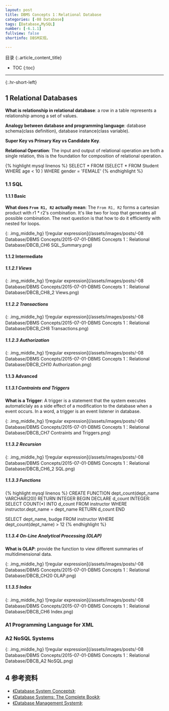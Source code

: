 ```yaml
---
layout: post
title: DBMS Concepts 1：Relational Database
categories: [-08 Database]
tags: [Database,MySQL]
number: [-6.1.1]
fullview: false
shortinfo: DBSM实现。

---
```

目录
{:.article_content_title}


* TOC
{:toc}

---
{:.hr-short-left}

## 1 Relational Databases ##

**What is relationship in relational database**: a row in a table represents a relationship among a set of values.

**Analogy between database and programming language**: database schema(class definition), database instance(class variable).

**Super Key vs Primary Key vs Candidate Key**.

**Relational Operation**: The input and output of relational operation are both a single relation, this is the foundation for composition of relational operation. 

{% highlight mysql linenos %}
SELECT *
FROM (SELECT *
      FROM Student
      WHERE age < 10
      )
WHERE gender = 'FEMALE'
{% endhighlight %}



### 1.1 SQL ###

#### 1.1.1 Basic

**What does `From R1, R2` actually mean**:  The `From R1, R2` forms a cartesian product with r1 * r2's combination. It's like two for loop that generates all possible combination. The next question is that how to do it efficiently with nested for loops.

{: .img_middle_hg}
![regular expression](/assets/images/posts/-08 Database/DBMS Concepts/2015-07-01-DBMS Concepts 1：Relational Database/DBCB_CH6 SQL_Summary.png)

#### 1.1.2 Intermediate

##### 1.1.2.1 Views

{: .img_middle_hg}
![regular expression](/assets/images/posts/-08 Database/DBMS Concepts/2015-07-01-DBMS Concepts 1：Relational Database/DBCB_CH8_2 Views.png)

##### 1.1.2.2 Transactions 

{: .img_middle_hg}
![regular expression](/assets/images/posts/-08 Database/DBMS Concepts/2015-07-01-DBMS Concepts 1：Relational Database/DBCB_CH8 Transactions.png)

##### 1.1.2.3 Authorization

{: .img_middle_hg}
![regular expression](/assets/images/posts/-08 Database/DBMS Concepts/2015-07-01-DBMS Concepts 1：Relational Database/DBCB_CH10 Authorization.png)

#### 1.1.3 Advanced

##### 1.1.3.1 Contraints and Triggers

**What is a Trigger**: A trigger is a statement that the system executes automaticlaly as a side effect of a modification to the database when a event occurs. In a word, a trigger is an event listener in database.

{: .img_middle_hg}
![regular expression](/assets/images/posts/-08 Database/DBMS Concepts/2015-07-01-DBMS Concepts 1：Relational Database/DBCB_CH7 Contraints and Triggers.png)

##### 1.1.3.2 Recursion

{: .img_middle_hg}
![regular expression](/assets/images/posts/-08 Database/DBMS Concepts/2015-07-01-DBMS Concepts 1：Relational Database/DBCB_CH6_2 SQL.png)

##### 1.1.3.3 Functions


{% highlight mysql linenos %}
CREATE FUNCTION dept_count(dept_name VARCHAR(20))
  RETURN INTEGER
  BEGIN
  DECLARE d_count INTEGER:
    SELECT COUNT(*) INTO d_count
    FROM instructor
    WHERE instructor.dept_name = dept_name
  RETURN d_count
  END

SELECT dept_name, budge
FROM instructor
WHERE dept_count(dept_name) > 12
{% endhighlight %}

##### 1.1.3.4 On-Line Analytical Processing (OLAP)

**What is OLAP**: provide the function to view different summaries of multidimensional data.

{: .img_middle_hg}
![regular expression](/assets/images/posts/-08 Database/DBMS Concepts/2015-07-01-DBMS Concepts 1：Relational Database/DBCB_CH20 OLAP.png)

##### 1.1.3.5 Index

{: .img_middle_hg}
![regular expression](/assets/images/posts/-08 Database/DBMS Concepts/2015-07-01-DBMS Concepts 1：Relational Database/DBCB_CH6 Index.png)



### A1 Programming Language for XML

### A2 NoSQL Systems

{: .img_middle_hg}
![regular expression](/assets/images/posts/-08 Database/DBMS Concepts/2015-07-01-DBMS Concepts 1：Relational Database/DBCB_A2 NoSQL.png)

## 4 参考资料 ##
- [《Database System Concepts》](https://www.amazon.com/Database-Concepts-Abraham-Silberschatz-Professor/dp/0073523321);
- [《Database Systems: The Complete Book》](https://www.amazon.com/Database-Systems-Complete-Book-2nd/dp/0131873253);
- [《Database Management System》](https://www.amazon.com/Database-Management-Systems-Raghu-Ramakrishnan/dp/0072465638);





